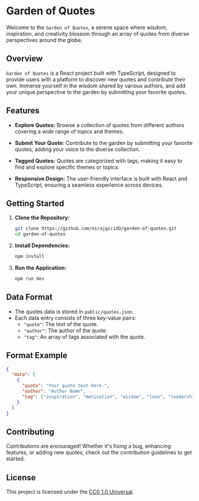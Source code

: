 # Garden of Quotes

Welcome to the `Garden of Quotes`, a serene space where wisdom, inspiration, and creativity blossom through an array of quotes from diverse perspectives around the globe.

## Overview

`Garden of Quotes` is a React project built with TypeScript, designed to provide users with a platform to discover new quotes and contribute their own. Immerse yourself in the wisdom shared by various authors, and add your unique perspective to the garden by submitting your favorite quotes.

## Features

- **Explore Quotes:** Browse a collection of quotes from different authors covering a wide range of topics and themes.

- **Submit Your Quote:** Contribute to the garden by submitting your favorite quotes, adding your voice to the diverse collection.

- **Tagged Quotes:** Quotes are categorized with tags, making it easy to find and explore specific themes or topics.

- **Responsive Design:** The user-friendly interface is built with React and TypeScript, ensuring a seamless experience across devices.

## Getting Started

1. **Clone the Repository:**
   ```bash
   git clone https://github.com/nirajgiriXD/garden-of-quotes.git
   cd garden-of-quotes

2. **Install Dependencies:** 
   ```bash
   npm install
   ```

3. **Run the Application:**
   ```bash
   npm run dev
   ```

## Data Format

- The quotes data is stored in `public/quotes.json`.
- Each data entry consists of three key-value pairs:
  - `"quote"`: The text of the quote.
  - `"author"`: The author of the quote.
  - `"tag"`: An array of tags associated with the quote.

## Format Example

```JSON
{
  "data": [
    {
      "quote": "Your quote text here.",
      "author": "Author Name",
      "tag": ["inspiration", "motivation", "wisdom", "love", "leadership"]
    }
  ]
}
```

## Contributing

Contributions are encouraged! Whether it's fixing a bug, enhancing features, or adding new quotes, check out the contribution guidelines to get started.

## License

This project is licensed under the [CC0 1.0 Universal](https://creativecommons.org/).
